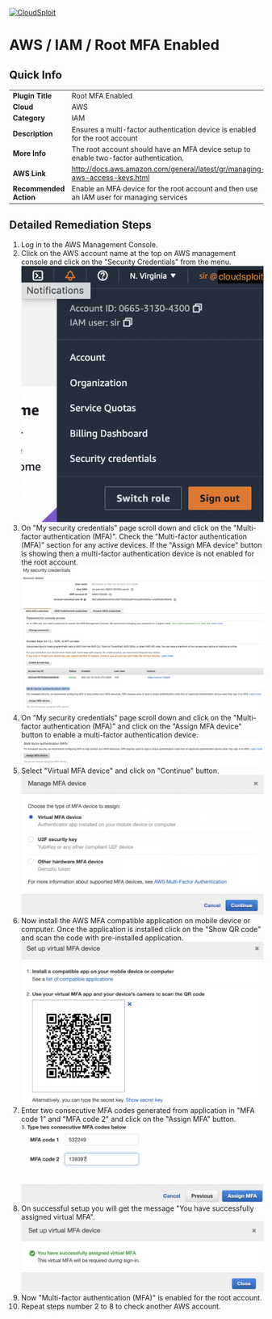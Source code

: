 [![CloudSploit](https://cloudsploit.com/img/logo-new-big-text-100.png "CloudSploit")](https://cloudsploit.com)

# AWS / IAM / Root MFA Enabled

## Quick Info

| | |
|-|-|
| **Plugin Title** | Root MFA Enabled |
| **Cloud** | AWS |
| **Category** | IAM |
| **Description** | Ensures a multi-factor authentication device is enabled for the root account |
| **More Info** | The root account should have an MFA device setup to enable two-factor authentication. |
| **AWS Link** | http://docs.aws.amazon.com/general/latest/gr/managing-aws-access-keys.html |
| **Recommended Action** | Enable an MFA device for the root account and then use an IAM user for managing services |

## Detailed Remediation Steps
1. Log in to the AWS Management Console.
2. Click on the AWS account name at the top on AWS management console and click on the "Security Credentials" from the menu.</br><img src="/resources/aws/iam/root-mfa-enabled/step2.png"/>
3. On "My security credentials" page scroll down and click on the "Multi-factor authentication (MFA)". Check the "Multi-factor authentication (MFA)" section for any active devices. If the "Assign MFA device" button is showing then a multi-factor authentication device is not enabled for the root account.</br><img src="/resources/aws/iam/root-mfa-enabled/step3.png"/>
4. On "My security credentials" page scroll down and click on the "Multi-factor authentication (MFA)" and click on the "Assign MFA device" button to enable a multi-factor authentication device.</br><img src="/resources/aws/iam/root-mfa-enabled/step4.png"/>
5. Select "Virtual MFA device" and click on "Continue" button. </br><img src="/resources/aws/iam/root-mfa-enabled/step5.png"/>
6. Now install the AWS MFA compatible application on mobile device or computer. Once the application is installed click on the "Show QR code" and scan the code with pre-installed application.</br><img src="/resources/aws/iam/root-mfa-enabled/step6.png"/>
7. Enter two consecutive MFA codes generated from application in "MFA code 1" and "MFA code 2" and click on the "Assign MFA" button.</br><img src="/resources/aws/iam/root-mfa-enabled/step7.png"/>
8. On successful setup you will get the message "You have successfully assigned virtual MFA". </br><img src="/resources/aws/iam/root-mfa-enabled/step8.png"/>
9. Now "Multi-factor authentication (MFA)" is enabled for the root account.</br>
10. Repeat steps number 2 to 8 to check another AWS account.</br>
